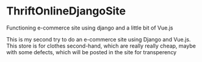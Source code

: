# ThriftOnlineDjangoSite
Functioning e-commerce site using django and a little bit of Vue.js

This is my second try to do an e-commerce site using Django and Vue.js.
This store is for clothes second-hand, which are really really cheap, maybe with some defects, which will be posted in the site for transperency
